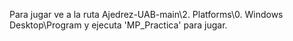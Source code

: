 Para jugar ve a la ruta Ajedrez-UAB-main\2. Platforms\0. Windows Desktop\Program y ejecuta 'MP_Practica' para jugar.
